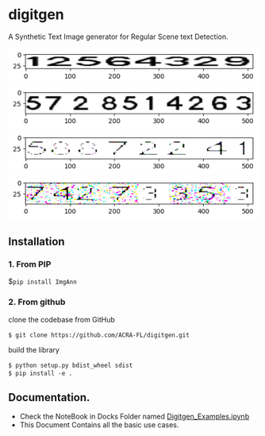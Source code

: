 
# digitgen

A Synthetic Text Image generator for Regular Scene text Detection.

![](Docs/Images/basecase.png)
![](Docs/Images/space_between_characters.png)
![](Docs/Images/Noisy%20Gaussian.png)
![](Docs/Images/noisy%20images.png)

## Installation

### 1. From PIP

$`pip install ImgAnn`

### 2. From github
clone the codebase from GitHub
```
$ git clone https://github.com/ACRA-FL/digitgen.git
```
build the library
```
$ python setup.py bdist_wheel sdist
$ pip install -e .
```
## Documentation.

* Check the NoteBook in Docks Folder named [Digitgen_Examples.ipynb](Docs/Digitgen_Examples.ipynb)
* This Document Contains all the basic use cases.

